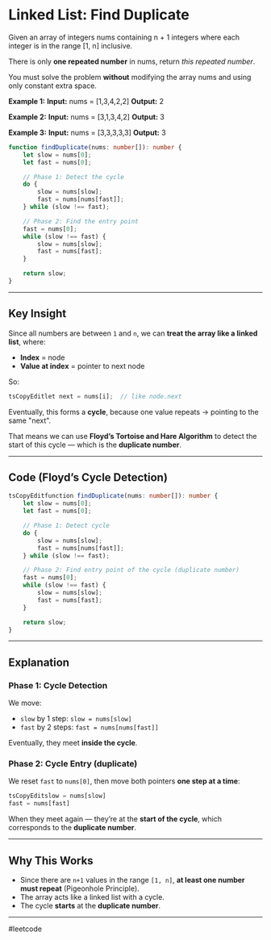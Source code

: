 # Linked List: Find Duplicate

Given an array of integers nums containing n + 1 integers where each integer is in the range [1, n] inclusive.

There is only **one repeated number** in nums, return *this repeated number*.

You must solve the problem **without** modifying the array nums and using only constant extra space.

**Example 1:**
**Input:** nums = [1,3,4,2,2]
**Output:** 2

**Example 2:**
**Input:** nums = [3,1,3,4,2]
**Output:** 3

**Example 3:**
**Input:** nums = [3,3,3,3,3]
**Output:** 3


```ts
function findDuplicate(nums: number[]): number {
    let slow = nums[0];
    let fast = nums[0];

    // Phase 1: Detect the cycle
    do {
        slow = nums[slow];
        fast = nums[nums[fast]];
    } while (slow !== fast);

    // Phase 2: Find the entry point
    fast = nums[0];
    while (slow !== fast) {
        slow = nums[slow];
        fast = nums[fast];
    }

    return slow;
}
```

---
## Key Insight

Since all numbers are between `1` and `n`, we can **treat the array like a linked list**, where:

* **Index** = node
* **Value at index** = pointer to next node

So:

```ts
tsCopyEditlet next = nums[i];  // like node.next
```

Eventually, this forms a **cycle**, because one value repeats → pointing to the same "next".

That means we can use **Floyd’s Tortoise and Hare Algorithm** to detect the start of this cycle — which is the **duplicate number**.

---

## Code (Floyd’s Cycle Detection)

```ts
tsCopyEditfunction findDuplicate(nums: number[]): number {
    let slow = nums[0];
    let fast = nums[0];

    // Phase 1: Detect cycle
    do {
        slow = nums[slow];
        fast = nums[nums[fast]];
    } while (slow !== fast);

    // Phase 2: Find entry point of the cycle (duplicate number)
    fast = nums[0];
    while (slow !== fast) {
        slow = nums[slow];
        fast = nums[fast];
    }

    return slow;
}
```

---
## Explanation
### Phase 1: Cycle Detection

We move:

* `slow` by 1 step: `slow = nums[slow]`
* `fast` by 2 steps: `fast = nums[nums[fast]]`

Eventually, they meet **inside the cycle**.

### Phase 2: Cycle Entry (duplicate)

We reset `fast` to `nums[0]`, then move both pointers **one step at a time**:

```ts
tsCopyEditslow = nums[slow]
fast = nums[fast]
```

When they meet again — they’re at the **start of the cycle**, which corresponds to the **duplicate number**.

---
## Why This Works

* Since there are `n+1` values in the range `[1, n]`, **at least one number must repeat** (Pigeonhole Principle).
* The array acts like a linked list with a cycle.
* The cycle **starts** at the **duplicate number**.

---

#leetcode